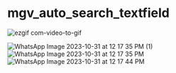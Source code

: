 # mgv_auto_search_textfield



![ezgif com-video-to-gif](https://github.com/MaheshaGubbi/mgv_auto_search_textfield/assets/39371199/7fc0a8e5-31c1-4cd6-b991-58cd2c475992)


![WhatsApp Image 2023-10-31 at 12 17 35 PM (1)](https://github.com/MaheshaGubbi/mgv_auto_search_textfield/assets/39371199/5cea0c7b-2372-4c14-b83a-368b0e71328f)
![WhatsApp Image 2023-10-31 at 12 17 35 PM](https://github.com/MaheshaGubbi/mgv_auto_search_textfield/assets/39371199/4c6a39bd-4a30-46e5-8c1d-ed612e4389d5)
![WhatsApp Image 2023-10-31 at 12 17 44 PM](https://github.com/MaheshaGubbi/mgv_auto_search_textfield/assets/39371199/914fb682-2c74-4a81-8e36-3658a26d4d2a)
